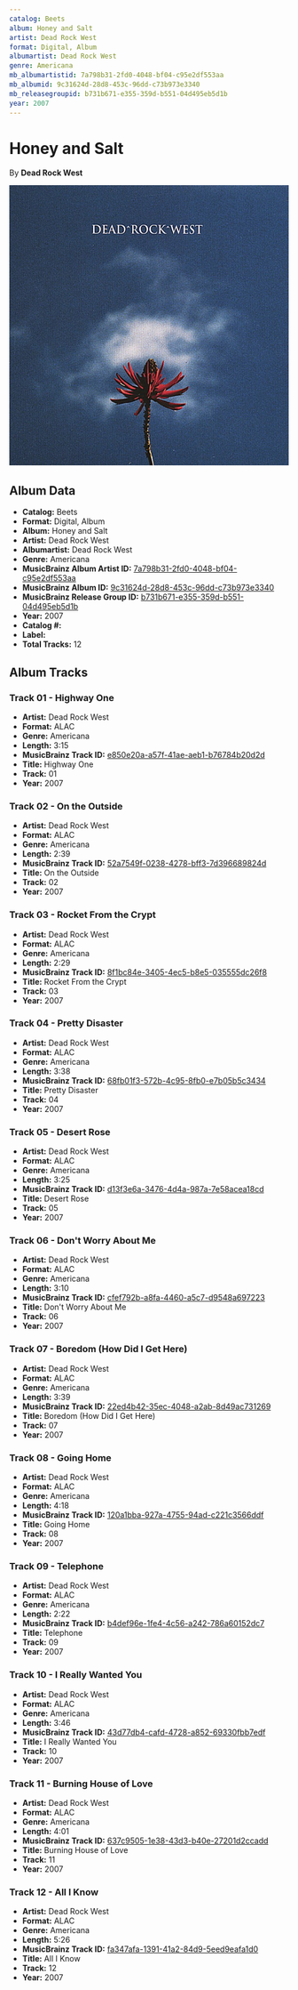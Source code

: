 ```yaml
---
catalog: Beets
album: Honey and Salt
artist: Dead Rock West
format: Digital, Album
albumartist: Dead Rock West
genre: Americana
mb_albumartistid: 7a798b31-2fd0-4048-bf04-c95e2df553aa
mb_albumid: 9c31624d-28d8-453c-96dd-c73b973e3340
mb_releasegroupid: b731b671-e355-359d-b551-04d495eb5d1b
year: 2007
---
```


# Honey and Salt

By **Dead Rock West**

![](../../assets/beetscovers/Dead_Rock_West-Honey_and_Salt.jpg)

## Album Data

- **Catalog:** Beets
- **Format:** Digital, Album
- **Album:** Honey and Salt
- **Artist:** Dead Rock West
- **Albumartist:** Dead Rock West
- **Genre:** Americana
- **MusicBrainz Album Artist ID:** [7a798b31-2fd0-4048-bf04-c95e2df553aa](https://musicbrainz.org/artist/7a798b31-2fd0-4048-bf04-c95e2df553aa)
- **MusicBrainz Album ID:** [9c31624d-28d8-453c-96dd-c73b973e3340](https://musicbrainz.org/release/9c31624d-28d8-453c-96dd-c73b973e3340)
- **MusicBrainz Release Group ID:** [b731b671-e355-359d-b551-04d495eb5d1b](https://musicbrainz.org/release-group/b731b671-e355-359d-b551-04d495eb5d1b)
- **Year:** 2007
- **Catalog #:** 
- **Label:** 
- **Total Tracks:** 12

## Album Tracks

### Track 01 - Highway One

- **Artist:** Dead Rock West
- **Format:** ALAC
- **Genre:** Americana
- **Length:** 3:15
- **MusicBrainz Track ID:** [e850e20a-a57f-41ae-aeb1-b76784b20d2d](https://musicbrainz.org/recording/e850e20a-a57f-41ae-aeb1-b76784b20d2d)
- **Title:** Highway One
- **Track:** 01
- **Year:** 2007

### Track 02 - On the Outside

- **Artist:** Dead Rock West
- **Format:** ALAC
- **Genre:** Americana
- **Length:** 2:39
- **MusicBrainz Track ID:** [52a7549f-0238-4278-bff3-7d396689824d](https://musicbrainz.org/recording/52a7549f-0238-4278-bff3-7d396689824d)
- **Title:** On the Outside
- **Track:** 02
- **Year:** 2007

### Track 03 - Rocket From the Crypt

- **Artist:** Dead Rock West
- **Format:** ALAC
- **Genre:** Americana
- **Length:** 2:29
- **MusicBrainz Track ID:** [8f1bc84e-3405-4ec5-b8e5-035555dc26f8](https://musicbrainz.org/recording/8f1bc84e-3405-4ec5-b8e5-035555dc26f8)
- **Title:** Rocket From the Crypt
- **Track:** 03
- **Year:** 2007

### Track 04 - Pretty Disaster

- **Artist:** Dead Rock West
- **Format:** ALAC
- **Genre:** Americana
- **Length:** 3:38
- **MusicBrainz Track ID:** [68fb01f3-572b-4c95-8fb0-e7b05b5c3434](https://musicbrainz.org/recording/68fb01f3-572b-4c95-8fb0-e7b05b5c3434)
- **Title:** Pretty Disaster
- **Track:** 04
- **Year:** 2007

### Track 05 - Desert Rose

- **Artist:** Dead Rock West
- **Format:** ALAC
- **Genre:** Americana
- **Length:** 3:25
- **MusicBrainz Track ID:** [d13f3e6a-3476-4d4a-987a-7e58acea18cd](https://musicbrainz.org/recording/d13f3e6a-3476-4d4a-987a-7e58acea18cd)
- **Title:** Desert Rose
- **Track:** 05
- **Year:** 2007

### Track 06 - Don't Worry About Me

- **Artist:** Dead Rock West
- **Format:** ALAC
- **Genre:** Americana
- **Length:** 3:10
- **MusicBrainz Track ID:** [cfef792b-a8fa-4460-a5c7-d9548a697223](https://musicbrainz.org/recording/cfef792b-a8fa-4460-a5c7-d9548a697223)
- **Title:** Don't Worry About Me
- **Track:** 06
- **Year:** 2007

### Track 07 - Boredom (How Did I Get Here)

- **Artist:** Dead Rock West
- **Format:** ALAC
- **Genre:** Americana
- **Length:** 3:39
- **MusicBrainz Track ID:** [22ed4b42-35ec-4048-a2ab-8d49ac731269](https://musicbrainz.org/recording/22ed4b42-35ec-4048-a2ab-8d49ac731269)
- **Title:** Boredom (How Did I Get Here)
- **Track:** 07
- **Year:** 2007

### Track 08 - Going Home

- **Artist:** Dead Rock West
- **Format:** ALAC
- **Genre:** Americana
- **Length:** 4:18
- **MusicBrainz Track ID:** [120a1bba-927a-4755-94ad-c221c3566ddf](https://musicbrainz.org/recording/120a1bba-927a-4755-94ad-c221c3566ddf)
- **Title:** Going Home
- **Track:** 08
- **Year:** 2007

### Track 09 - Telephone

- **Artist:** Dead Rock West
- **Format:** ALAC
- **Genre:** Americana
- **Length:** 2:22
- **MusicBrainz Track ID:** [b4def96e-1fe4-4c56-a242-786a60152dc7](https://musicbrainz.org/recording/b4def96e-1fe4-4c56-a242-786a60152dc7)
- **Title:** Telephone
- **Track:** 09
- **Year:** 2007

### Track 10 - I Really Wanted You

- **Artist:** Dead Rock West
- **Format:** ALAC
- **Genre:** Americana
- **Length:** 3:46
- **MusicBrainz Track ID:** [43d77db4-cafd-4728-a852-69330fbb7edf](https://musicbrainz.org/recording/43d77db4-cafd-4728-a852-69330fbb7edf)
- **Title:** I Really Wanted You
- **Track:** 10
- **Year:** 2007

### Track 11 - Burning House of Love

- **Artist:** Dead Rock West
- **Format:** ALAC
- **Genre:** Americana
- **Length:** 4:01
- **MusicBrainz Track ID:** [637c9505-1e38-43d3-b40e-27201d2ccadd](https://musicbrainz.org/recording/637c9505-1e38-43d3-b40e-27201d2ccadd)
- **Title:** Burning House of Love
- **Track:** 11
- **Year:** 2007

### Track 12 - All I Know

- **Artist:** Dead Rock West
- **Format:** ALAC
- **Genre:** Americana
- **Length:** 5:26
- **MusicBrainz Track ID:** [fa347afa-1391-41a2-84d9-5eed9eafa1d0](https://musicbrainz.org/recording/fa347afa-1391-41a2-84d9-5eed9eafa1d0)
- **Title:** All I Know
- **Track:** 12
- **Year:** 2007

